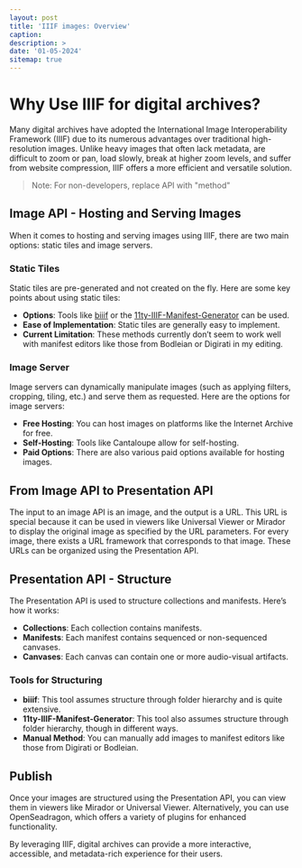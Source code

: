 ```yaml
---
layout: post
title: 'IIIF images: Overview'
caption: 
description: >
date: '01-05-2024'
sitemap: true
---
```

# Why Use IIIF for digital archives?

Many digital archives have adopted the International Image Interoperability Framework (IIIF) due to its numerous advantages over traditional high-resolution images. Unlike heavy images that often lack metadata, are difficult to zoom or pan, load slowly, break at higher zoom levels, and suffer from website compression, IIIF offers a more efficient and versatile solution. 

>Note: For non-developers, replace API with "method"

## Image API - Hosting and Serving Images

When it comes to hosting and serving images using IIIF, there are two main options: static tiles and image servers.

### Static Tiles
Static tiles are pre-generated and not created on the fly. Here are some key points about using static tiles:
- **Options**: Tools like [biiif](https://github.com/IIIF-Commons/biiif) or the [11ty-IIIF-Manifest-Generator](https://github.com/hmmlsystems/11ty-IIIF-Manifest-Generator) can be used.
- **Ease of Implementation**: Static tiles are generally easy to implement.
- **Current Limitation**: These methods currently don’t seem to work well with manifest editors like those from Bodleian or Digirati in my editing.

### Image Server
Image servers can dynamically manipulate images (such as applying filters, cropping, tiling, etc.) and serve them as requested. Here are the options for image servers:
- **Free Hosting**: You can host images on platforms like the Internet Archive for free.
- **Self-Hosting**: Tools like Cantaloupe allow for self-hosting.
- **Paid Options**: There are also various paid options available for hosting images.

## From Image API to Presentation API

The input to an image API is an image, and the output is a URL. This URL is special because it can be used in viewers like Universal Viewer or Mirador to display the original image as specified by the URL parameters. For every image, there exists a URL framework that corresponds to that image. These URLs can be organized using the Presentation API.

## Presentation API - Structure

The Presentation API is used to structure collections and manifests. Here’s how it works:
- **Collections**: Each collection contains manifests.
- **Manifests**: Each manifest contains sequenced or non-sequenced canvases.
- **Canvases**: Each canvas can contain one or more audio-visual artifacts.

### Tools for Structuring
- **biiif**: This tool assumes structure through folder hierarchy and is quite extensive.
- **11ty-IIIF-Manifest-Generator**: This tool also assumes structure through folder hierarchy, though in different ways.
- **Manual Method**: You can manually add images to manifest editors like those from Digirati or Bodleian.

## Publish

Once your images are structured using the Presentation API, you can view them in viewers like Mirador or Universal Viewer. Alternatively, you can use OpenSeadragon, which offers a variety of plugins for enhanced functionality.

By leveraging IIIF, digital archives can provide a more interactive, accessible, and metadata-rich experience for their users.